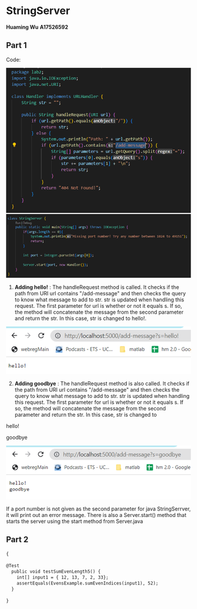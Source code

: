 # StringServer
**Huaming Wu**
**A17526592**

## Part 1

Code:

![Image](lab2_code1.png)
![Image](lab2_code2.png)

1. **Adding hello!**
: The handleRequest method is called. It checks if the path from URI url contains "/add-message" and then checks the query to know what message to add to str. str is updated when handling this request. The first parameter for url is whether or not it equals s. If so, the method will concatenate the message from the second parameter and return the str. In this case, str is changed to hello!.

![Image](Lab2_1.png)

2. **Adding goodbye**
: The handleRequest method is also called. It checks if the path from URI url contains "/add-message" and then checks the query to know what message to add to str. str is updated when handling this request. The first parameter for url is whether or not it equals s. If so, the method will concatenate the message from the second parameter and return the str. In this case, str is changed to 

hello!

goodbye

![Image](lab2_2.png)

If a port number is not given as the second parameter for java StringSerrver, it will print out an error message.
There is also a Server.start() method that starts the server using the start method from Server.java

## Part 2
```
{

@Test 
  public void testSumEvenLength5() {
    int[] input1 = { 12, 13, 7, 2, 33};
    assertEquals(EvensExample.sumEvenIndices(input1), 52);
  }
  
}
```
